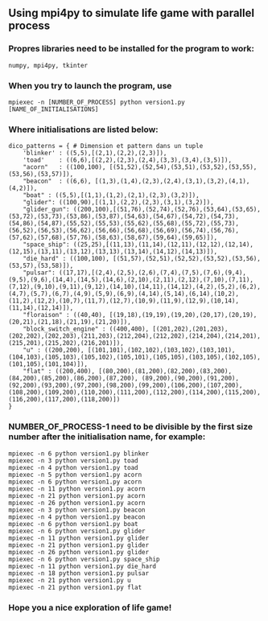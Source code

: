 ## Using mpi4py to simulate life game with parallel process

### Propres libraries need to be installed for the program to work:
    numpy, mpi4py, tkinter

### When you try to launch the program, use
    mpiexec -n [NUMBER_OF_PROCESS] python version1.py [NAME_OF_INITIALISATIONS]

### Where initialisations are listed below:
    dico_patterns = { # Dimension et pattern dans un tuple
        'blinker' : ((5,5),[(2,1),(2,2),(2,3)]),
        'toad'    : ((6,6),[(2,2),(2,3),(2,4),(3,3),(3,4),(3,5)]),
        "acorn"   : ((100,100), [(51,52),(52,54),(53,51),(53,52),(53,55),(53,56),(53,57)]),
        "beacon"  : ((6,6), [(1,3),(1,4),(2,3),(2,4),(3,1),(3,2),(4,1),(4,2)]),
        "boat" : ((5,5),[(1,1),(1,2),(2,1),(2,3),(3,2)]),
        "glider": ((100,90),[(1,1),(2,2),(2,3),(3,1),(3,2)]),
        "glider_gun": ((200,100),[(51,76),(52,74),(52,76),(53,64),(53,65),(53,72),(53,73),(53,86),(53,87),(54,63),(54,67),(54,72),(54,73),(54,86),(54,87),(55,52),(55,53),(55,62),(55,68),(55,72),(55,73),(56,52),(56,53),(56,62),(56,66),(56,68),(56,69),(56,74),(56,76),(57,62),(57,68),(57,76),(58,63),(58,67),(59,64),(59,65)]),
        "space_ship": ((25,25),[(11,13),(11,14),(12,11),(12,12),(12,14),(12,15),(13,11),(13,12),(13,13),(13,14),(14,12),(14,13)]),
        "die_hard" : ((100,100), [(51,57),(52,51),(52,52),(53,52),(53,56),(53,57),(53,58)]),
        "pulsar": ((17,17),[(2,4),(2,5),(2,6),(7,4),(7,5),(7,6),(9,4),(9,5),(9,6),(14,4),(14,5),(14,6),(2,10),(2,11),(2,12),(7,10),(7,11),(7,12),(9,10),(9,11),(9,12),(14,10),(14,11),(14,12),(4,2),(5,2),(6,2),(4,7),(5,7),(6,7),(4,9),(5,9),(6,9),(4,14),(5,14),(6,14),(10,2),(11,2),(12,2),(10,7),(11,7),(12,7),(10,9),(11,9),(12,9),(10,14),(11,14),(12,14)]),
        "floraison" : ((40,40), [(19,18),(19,19),(19,20),(20,17),(20,19),(20,21),(21,18),(21,19),(21,20)]),
        "block_switch_engine" : ((400,400), [(201,202),(201,203),(202,202),(202,203),(211,203),(212,204),(212,202),(214,204),(214,201),(215,201),(215,202),(216,201)]),
        "u" : ((200,200), [(101,101),(102,102),(103,102),(103,101),(104,103),(105,103),(105,102),(105,101),(105,105),(103,105),(102,105),(101,105),(101,104)]),
        "flat" : ((200,400), [(80,200),(81,200),(82,200),(83,200),(84,200),(85,200),(86,200),(87,200), (89,200),(90,200),(91,200),(92,200),(93,200),(97,200),(98,200),(99,200),(106,200),(107,200),(108,200),(109,200),(110,200),(111,200),(112,200),(114,200),(115,200),(116,200),(117,200),(118,200)])
    }

### NUMBER_OF_PROCESS-1 need to be divisible by the first size number after the initialisation name, for example:

    mpiexec -n 6 python version1.py blinker
    mpiexec -n 3 python version1.py toad
    mpiexec -n 4 python version1.py toad
    mpiexec -n 5 python version1.py acorn
    mpiexec -n 6 python version1.py acorn
    mpiexec -n 11 python version1.py acorn
    mpiexec -n 21 python version1.py acorn
    mpiexec -n 26 python version1.py acorn
    mpiexec -n 3 python version1.py beacon
    mpiexec -n 4 python version1.py beacon
    mpiexec -n 6 python version1.py boat
    mpiexec -n 6 python version1.py glider
    mpiexec -n 11 python version1.py glider
    mpiexec -n 21 python version1.py glider
    mpiexec -n 26 python version1.py glider
    mpiexec -n 6 python version1.py space_ship
    mpiexec -n 11 python version1.py die_hard
    mpiexec -n 18 python version1.py pulsar
    mpiexec -n 21 python version1.py u
    mpiexec -n 21 python version1.py flat
    
### Hope you a nice exploration of life game!
